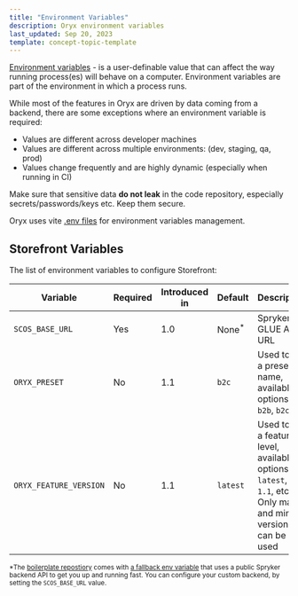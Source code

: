 ```yaml
---
title: "Environment Variables"
description: Oryx environment variables
last_updated: Sep 20, 2023
template: concept-topic-template
---
```


[Environment variables](https://en.wikipedia.org/wiki/Environment_variable) - is a user-definable value that can affect the way running process(es) will behave on a computer. Environment variables are part of the environment in which a process runs. 

While most of the features in Oryx are driven by data coming from a backend, there are some exceptions where an environment variable is required:

- Values are different across developer machines
- Values are different across multiple environments: (dev, staging, qa, prod)
- Values change frequently and are highly dynamic (especially when running in CI)

Make sure that sensitive data **do not leak** in the code repository, especially secrets/passwords/keys etc. Keep them secure.

Oryx uses vite [.env files](https://vitejs.dev/guide/env-and-mode.html#env-files) for environment variables management. 

## Storefront Variables

The list of environment variables to configure Storefront:

| Variable | Required | Introduced in | Default | Description                               |
|----------|-------------|---------------|---------------|-------------------------------------------|
| `SCOS_BASE_URL` | Yes | 1.0 | None<sup>*<sup> | Spryker GLUE API URL |
| `ORYX_PRESET` | No | 1.1 | `b2c` | Used to set a preset name, available options: `b2b`, `b2c` |
| `ORYX_FEATURE_VERSION` | No | 1.1 | `latest` | Used to set a feature level, available options: `latest`, `1.0`, `1.1`, etc. Only major and minor versions can be used |

<sub>*The [boilerplate repostiory](https://github.com/spryker/composable-frontend) comes with [a fallback env variable](https://github.com/spryker/composable-frontend/blob/master/.env) that uses a public Spryker backend API to get you up and running fast. You can configure your custom backend, by setting the `SCOS_BASE_URL` value.<sub>

